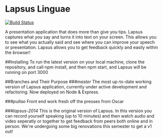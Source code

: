 # Lapsus Linguae
[![Build Status](https://travis-ci.org/rickrizzo/lapsus.svg?branch=master)](https://travis-ci.org/rickrizzo/lapsus)

A presentation application that does more than give you tips. Lapsus captures what you say and turns it into text on your screen. This allows you to see what you actually said and see where you can improve your speech or presentation. Lapsus allows you to get feedback quickly and easily within the browser!

##Installing
To run the latest version on your local machine, clone the repository, and call npm install, and then npm start, and Lapsus will be running on port 3000

##Branches and Their Purpose
###_master_
The most up-to-date working version of Lapsus application, currently under active development and refactoring. Now deployed on Node & Express.

###_pullao_
Front end work fresh off the presses from Oscar

###_lapsus-2014_
This is the original version of Lapsus. In this version you can record yourself speaking (up to 10 minutes) and then watch audio and video seperatly or together to get feedback from peers both online and in person.  We're undergoing some big renovations this semester to get a v1 out!
